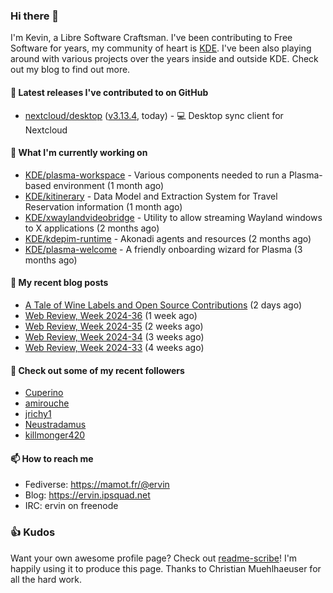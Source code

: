 ### Hi there 👋

I'm Kevin, a Libre Software Craftsman. I've been contributing to Free Software for years,
my community of heart is [KDE](https://kde.org). I've been also playing around with various
projects over the years inside and outside KDE. Check out my blog to find out more.

#### 🔭 Latest releases I've contributed to on GitHub

- [nextcloud/desktop](https://github.com/nextcloud/desktop) ([v3.13.4](https://github.com/nextcloud/desktop/releases/tag/v3.13.4), today) - 💻 Desktop sync client for Nextcloud

#### 🌱 What I'm currently working on

- [KDE/plasma-workspace](https://github.com/KDE/plasma-workspace) - Various components needed to run a Plasma-based environment (1 month ago)
- [KDE/kitinerary](https://github.com/KDE/kitinerary) - Data Model and Extraction System for Travel Reservation information (1 month ago)
- [KDE/xwaylandvideobridge](https://github.com/KDE/xwaylandvideobridge) - Utility to allow streaming Wayland windows to X applications (2 months ago)
- [KDE/kdepim-runtime](https://github.com/KDE/kdepim-runtime) - Akonadi agents and resources (2 months ago)
- [KDE/plasma-welcome](https://github.com/KDE/plasma-welcome) - A friendly onboarding wizard for Plasma (3 months ago)

#### 📜 My recent blog posts

- [A Tale of Wine Labels and Open Source Contributions](https://ervin.ipsquad.net/blog/2024/09/11/a-tale-of-wine-labels-and-open-source-contributions/) (2 days ago)
- [Web Review, Week 2024-36](https://ervin.ipsquad.net/blog/2024/09/06/web-review-week-2024-36/) (1 week ago)
- [Web Review, Week 2024-35](https://ervin.ipsquad.net/blog/2024/08/30/web-review-week-2024-35/) (2 weeks ago)
- [Web Review, Week 2024-34](https://ervin.ipsquad.net/blog/2024/08/23/web-review-week-2024-34/) (3 weeks ago)
- [Web Review, Week 2024-33](https://ervin.ipsquad.net/blog/2024/08/16/web-review-week-2024-33/) (4 weeks ago)

#### 👯 Check out some of my recent followers

- [Cuperino](https://github.com/Cuperino)
- [amirouche](https://github.com/amirouche)
- [jrichy1](https://github.com/jrichy1)
- [Neustradamus](https://github.com/Neustradamus)
- [killmonger420](https://github.com/killmonger420)

#### 📫 How to reach me

- Fediverse: https://mamot.fr/@ervin
- Blog: https://ervin.ipsquad.net
- IRC: ervin on freenode

### 👍 Kudos

Want your own awesome profile page? Check out [readme-scribe](https://github.com/muesli/readme-scribe)!
I'm happily using it to produce this page. Thanks to Christian Muehlhaeuser for all the hard work.

